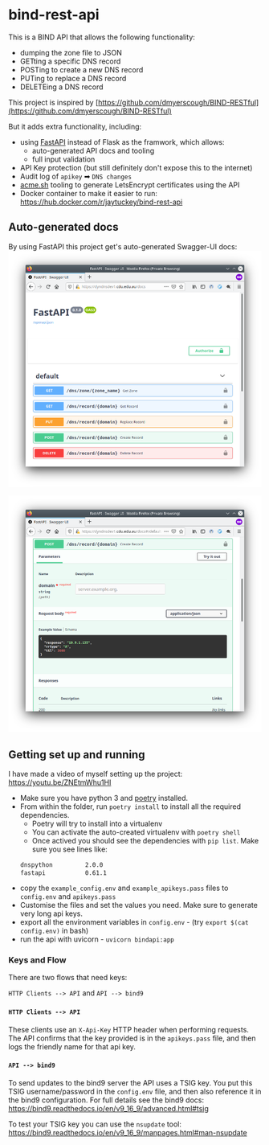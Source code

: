 # bind-rest-api

This is a BIND API that allows the following functionality:
* dumping the zone file to JSON
* GETting a specific DNS record
* POSTing to create a new DNS record
* PUTing to replace a DNS record
* DELETEing a DNS record

This project is inspired by [https://github.com/dmyerscough/BIND-RESTful](https://github.com/dmyerscough/BIND-RESTful)

But it adds extra functionality, including:
* using [FastAPI](https://fastapi.tiangolo.com/) instead of Flask as the framwork, which allows:
  * auto-generated API docs and tooling
  * full input validation
* API Key protection (but still definitely don't expose this to the internet)
* Audit log of `apikey` ➡ `DNS changes`
* [acme.sh](https://acme.sh) tooling to generate LetsEncrypt certificates using the API
* Docker container to make it easier to run: https://hub.docker.com/r/jaytuckey/bind-rest-api

## Auto-generated docs

By using FastAPI this project get's auto-generated Swagger-UI docs:
![auto docs 1](img/bind-rest-api-01.png)

![auto docs 2](img/bind-rest-api-02.png)

## Getting set up and running

I have made a video of myself setting up the project: https://youtu.be/ZNEtmWhu1HI

* Make sure you have python 3 and [poetry](https://python-poetry.org/) installed.
* From within the folder, run `poetry install` to install all the required dependencies.
  * Poetry will try to install into a virtualenv
  * You can activate the auto-created virtualenv with `poetry shell`
  * Once actived you should see the dependencies with `pip list`. Make sure you see lines like:
  ```
  dnspython         2.0.0
  fastapi           0.61.1
  ```
* copy the `example_config.env` and `example_apikeys.pass` files to `config.env` and `apikeys.pass`
* Customise the files and set the values you need. Make sure to generate very long api keys.
* export all the environment variables in `config.env` - (try `export $(cat config.env)` in bash)
* run the api with uvicorn - `uvicorn bindapi:app`

### Keys and Flow
There are two flows that need keys:

`HTTP Clients --> API` and `API --> bind9`

#### `HTTP Clients --> API`
These clients use an `X-Api-Key` HTTP header when performing requests. The API confirms that the key provided is in the `apikeys.pass` file, and then logs the friendly name for that api key.

#### `API --> bind9`
To send updates to the bind9 server the API uses a TSIG key. You put this TSIG username/password in the `config.env` file, and then also reference it in the bind9 configuration. For full details see the bind9 docs: https://bind9.readthedocs.io/en/v9_16_9/advanced.html#tsig

To test your TSIG key you can use the `nsupdate` tool: https://bind9.readthedocs.io/en/v9_16_9/manpages.html#man-nsupdate
